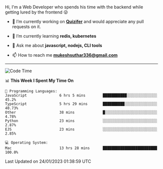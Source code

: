 Hi, I'm a Web Developer who spends his time with the backend while getting lured by the frontend 😜

- 🔭 I’m currently working on **[Quizifer](https://github.com/SutharMukesh/Quizifer/)** and would appreciate any pull requests on it.

- 🌱 I’m currently learning **redis, kubernetes**

- 💬 Ask me about **javascript, nodejs, CLI tools**

- 📫 How to reach me **mukeshsuthar336@gmail.com**

---
<!--START_SECTION:waka-->
![Code Time](http://img.shields.io/badge/Code%20Time-2%2C095%20hrs%203%20mins-blue)

📊 **This Week I Spent My Time On** 

```text
💬 Programming Languages: 
JavaScript               6 hrs 5 mins        ███████████░░░░░░░░░░░░░░   45.2% 
TypeScript               5 hrs 29 mins       ██████████░░░░░░░░░░░░░░░   40.73% 
Other                    38 mins             █░░░░░░░░░░░░░░░░░░░░░░░░   4.78% 
Python                   23 mins             ░░░░░░░░░░░░░░░░░░░░░░░░░   2.87% 
EJS                      23 mins             ░░░░░░░░░░░░░░░░░░░░░░░░░   2.85%

💻 Operating System: 
Mac                      13 hrs 28 mins      █████████████████████████   100.0%

```


 Last Updated on 24/01/2023 01:38:59 UTC
<!--END_SECTION:waka-->
